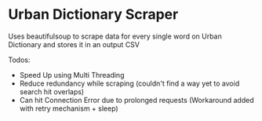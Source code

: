 # Urban Dictionary Scraper

Uses beautifulsoup to scrape data for every single word on Urban Dictionary and stores it in an output CSV

Todos:
- Speed Up using Multi Threading
- Reduce redundancy while scraping (couldn't find a way yet to avoid search hit overlaps)
- Can hit Connection Error due to prolonged requests (Workaround added with retry mechanism + sleep)